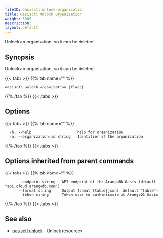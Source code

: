 ```yaml
---
fileID: oasisctl-unlock-organization
title: Oasisctl Unlock Organization
weight: 3305
description: 
layout: default
---
```

Unlock an organization, so it can be deleted

## Synopsis

Unlock an organization, so it can be deleted

{{< tabs >}}
{{% tab name="" %}}
```
oasisctl unlock organization [flags]
```
{{% /tab %}}
{{< /tabs >}}

## Options

{{< tabs >}}
{{% tab name="" %}}
```
  -h, --help                     help for organization
  -o, --organization-id string   Identifier of the organization
```
{{% /tab %}}
{{< /tabs >}}

## Options inherited from parent commands

{{< tabs >}}
{{% tab name="" %}}
```
      --endpoint string   API endpoint of the ArangoDB Oasis (default "api.cloud.arangodb.com")
      --format string     Output format (table|json) (default "table")
      --token string      Token used to authenticate at ArangoDB Oasis
```
{{% /tab %}}
{{< /tabs >}}

## See also

* [oasisctl unlock]()	 - Unlock resources

